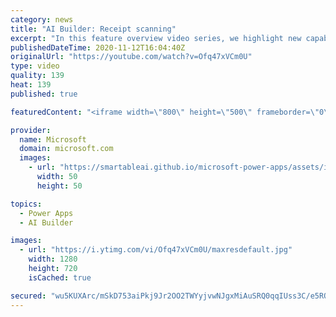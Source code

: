 ```yaml
---
category: news
title: "AI Builder: Receipt scanning"
excerpt: "In this feature overview video series, we highlight new capabilities included in the latest update to AI Builder.  Receipt scanning is a new AI Builder feature that processes receipts to identify and extract information. The AI model identifies receipt data, merchant information, total price, and taxes"
publishedDateTime: 2020-11-12T16:04:40Z
originalUrl: "https://youtube.com/watch?v=Ofq47xVCm0U"
type: video
quality: 139
heat: 139
published: true

featuredContent: "<iframe width=\"800\" height=\"500\" frameborder=\"0\" src=\"https://www.youtube.com/embed/Ofq47xVCm0U\" allow=\"accelerometer; autoplay; encrypted-media; gyroscope; picture-in-picture\" allowfullscreen></iframe>"

provider:
  name: Microsoft
  domain: microsoft.com
  images:
    - url: "https://smartableai.github.io/microsoft-power-apps/assets/images/organizations/microsoft.com-50x50.jpg"
      width: 50
      height: 50

topics:
  - Power Apps
  - AI Builder

images:
  - url: "https://i.ytimg.com/vi/Ofq47xVCm0U/maxresdefault.jpg"
    width: 1280
    height: 720
    isCached: true

secured: "wu5KUXArc/mSkD753aiPkj9Jr2OO2TWYyjvwNJgxMiAuSRQ0qqIUss3C/e5RQQ1FaCh0t/iilZdvayVijIMOxqp2D4Czeh/DsKFlV13EHehPOdHWo0edtef88eyJR8J1KYT3CLDfdVu22og7tpcIFlDMfZ2MjgBjnGQ7Oj6Y9MnSqSJZeQjWJTfXfalDK6SBBLrozuWxAfc0sjJpE/opAGMkjL/jFfGyqjAs2E7olQjnfOmDIzh+6zoUTDBoWk5yTQVGiieQICzMss0DXmC0XEPuYR3Np8M8o7GS1QQRXZmQfPDmHUPVFshASnHdohxcVoKGCLqPDavITKWxUbiBlQHWFdRva2QMiJ5h2FjZy33ky2X2s2x54zmEl7I1AIVd0tw5EquBeE6knylSTul+btrsF+N6AZg/epgl1cYQl7M=;2KWCChm1fwA5ddhrDhBbbw=="
---
```


